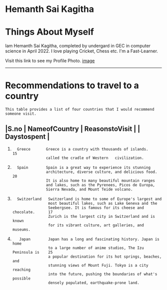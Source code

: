 # Hemanth Sai Kagitha
# Things About Myself
Iam Hemanth Sai Kagitha, completed by undergard in GEC in computer science in April 2022. I love playing Cricket, Chess etc. I'm a Fast-Learner.

Visit this link to see my Profile Photo.
[image](image.png)

---------------------------------------------------------------
# Recommendations to travel to a country
  
    This table provides a list of four countries that I would recommend someone visit.

|S.no | NameofCountry | ReasonstoVisit |                                 | Daystospent |
-------------------------------------------------------------------------------------------
 1.       Greece       Greece is a country with thousands of islands.             15
                       called the cradle of Western   civilization.                                                     

 2.       Spain        Spain is a great way to experience its stunning
                       architecture, diverse culture, and delicious food.         20
                       It is also home to many beautiful mountain ranges
                       and lakes, such as the Pyrenees, Picos de Europa, 
                       Sierra Nevada, and Mount Teide volcano.

3.       Switzerland   Switzerland is home to some of Europe's largest and
                       most beautiful lakes, such as Lake Geneva and the 
                       Seebergsee. It is famous for its cheese and chocolate.      17
                       Zurich is the largest city in Switzerland and is known
                       for its vibrant culture, art galleries, and museums.

4.        Japan        Japan has a long and fascinating history. Japan is home
                       to a large number of anime studios, The Izu Peninsula is    25
                       a popular destination for its hot springs, beaches, and    
                       stunning views of Mount Fuji. Tokyo is a city reaching 
                       into the future, pushing the boundaries of what's possible 
                       densely populated, earthquake-prone land.